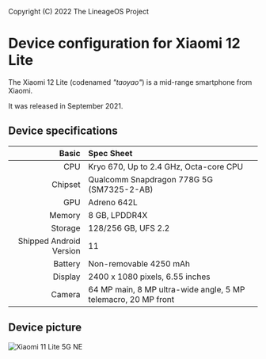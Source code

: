 Copyright (C) 2022 The LineageOS Project

Device configuration for Xiaomi 12 Lite
=========================================

The Xiaomi 12 Lite (codenamed _"taoyao"_) is a mid-range smartphone from Xiaomi.

It was released in September 2021.

## Device specifications

Basic   | Spec Sheet
-------:|:-------------------------
CPU     | Kryo 670, Up to 2.4 GHz, Octa-core CPU
Chipset | Qualcomm Snapdragon 778G 5G (SM7325-2-AB)
GPU     | Adreno 642L
Memory  | 8 GB, LPDDR4X
Storage | 128/256 GB, UFS 2.2
Shipped Android Version | 11
Battery | Non-removable 4250 mAh
Display | 2400 x 1080 pixels, 6.55 inches
Camera  | 64 MP main, 8 MP ultra-wide angle, 5 MP telemacro, 20 MP front

## Device picture

![Xiaomi 11 Lite 5G NE](https://i01.appmifile.com/webfile/globalimg/products/pc/xiaomi-11-lite-5g-ne/specs_01-fix.png "Xiaomi 11 Lite 5G NE")
